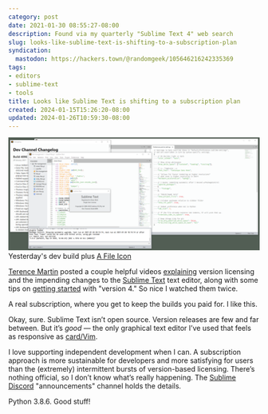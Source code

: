 ```yaml
---
category: post
date: 2021-01-30 08:55:27-08:00
description: Found via my quarterly "Sublime Text 4" web search
slug: looks-like-sublime-text-is-shifting-to-a-subscription-plan
syndication:
  mastodon: https://hackers.town/@randomgeek/105646216242335369
tags:
- editors
- sublime-text
- tools
title: Looks like Sublime Text is shifting to a subscription plan
created: 2024-01-15T15:26:20-08:00
updated: 2024-01-26T10:59:30-08:00
---
```


![attachments/img/2021/cover-2021-01-30.png](../../../attachments/img/2021/cover-2021-01-30.png)
Yesterday's dev build plus [A File Icon](https://packagecontrol.io/packages/A%20File%20Icon)

[Terence Martin](https://odatnurd.net) posted a couple helpful videos [explaining](https://youtu.be/P52ZBQvAAsU) version licensing and the impending changes to the [Sublime Text](https://www.sublimetext.com) text editor, along with some tips on [getting started](https://youtu.be/_HoltQwvF2o) with "version 4." So nice I watched them twice.

A real subscription, where you get to keep the builds you paid for.  I like this.

Okay, sure.  Sublime Text isn’t open source.  Version releases are few and far between. But it’s *good* — the only graphical text editor I’ve used that feels as responsive as [card/Vim](../../../card/Vim.md).

I love supporting independent development when I can.  A subscription approach is more sustainable for developers and more satisfying for users than the (extremely) intermittent bursts of version-based licensing.  There’s nothing official, so I don’t know what’s really happening.  The [Sublime Discord](https://discord.gg/HcmwdVK) "announcements" channel holds the details.

Python 3.8.6. Good stuff!
